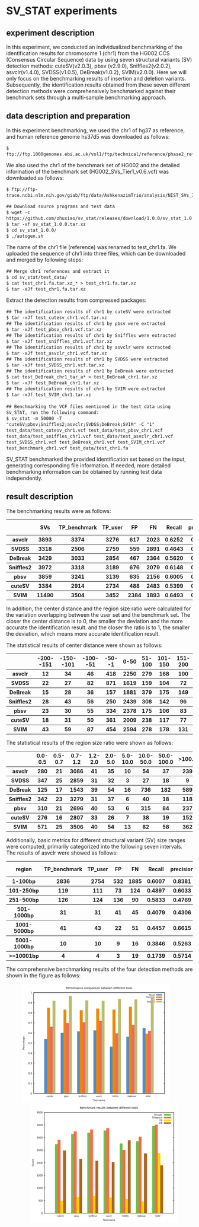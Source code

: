 # SV_STAT experiments

## experiment description

In this experiment, we conducted an individualized benchmarking of the identification results for chromosome 1 (chr1) from the HG002 CCS (Consensus Circular Sequence) data by using seven structural variants (SV) detection methods: cuteSV(v2.0.3), pbsv (v2.9.0), Sniffles2(v2.0.2), asvclr(v1.4.0), SVDSS(v1.0.5), DeBreak(v1.0.2), SVIM(v2.0.0). Here we will only focus on the benchmarking results of insertion and deletion variants. Subsequently, the identification results obtained from these seven different detection methods were comprehensively benchmarked against their benchmark sets through a multi-sample benchmarking approach.

## data description and preparation


In this experiment benchmarking, we used the chr1 of hg37 as reference, and human reference genome hs37d5 was downloaded as follows:
``` 
$ ftp://ftp.1000genomes.ebi.ac.uk/vol1/ftp/technical/reference/phase2_reference_assembly_sequence/hs37d5.fa.gz. 
```
We also used the chr1 of the benchmark set of HG002 and the detailed information of the benchmark set (HG002_SVs_Tier1_v0.6.vcf) was downloaded as follows:
```
$ ftp://ftp-trace.ncbi.nlm.nih.gov/giab/ftp/data/AshkenazimTrio/analysis/NIST_SVs_Integration_v0.6
``` 

```
## Download source programs and test data
$ wget -c https://github.com/zhuxiao/sv_stat/releases/download/1.0.0/sv_stat_1.0.0.tar.xz
$ tar -xf sv_stat_1.0.0.tar.xz
$ cd sv_stat_1.0.0/
$ ./autogen.sh
```
The name of the chr1 file (reference) was renamed to test_chr1.fa. We uploaded the sequence of chr1 into three files, which can be downloaded and merged by following steps:
```
## Merge chr1 references and extract it
$ cd sv_stat/test_data/
$ cat test_chr1.fa.tar.xz_* > test_chr1.fa.tar.xz
$ tar -xJf test_chr1.fa.tar.xz
```
Extract the detection results from compressed packages:
```
## The identification results of chr1 by cuteSV were extracted
$ tar -xJf test_cutesv_chr1.vcf.tar.xz  
## The identification results of chr1 by pbsv were extracted
$ tar -xJf test_pbsv_chr1.vcf.tar.xz
## The identification results of chr1 by Sniffles were extracted
$ tar -xJf test_sniffles_chr1.vcf.tar.xz
## The identification results of chr1 by asvclr were extracted
$ tar -xJf test_asvclr_chr1.vcf.tar.xz
## The identification results of chr1 by SVDSS were extracted
$ tar -xJf test_SVDSS_chr1.vcf.tar.xz
## The identification results of chr1 by DeBreak were extracted
$ cat test_DeBreak_chr1_tar_a* > test_DeBreak_chr1.tar.xz
$ tar -xJf test_DeBreak_chr1.tar.xz
## The identification results of chr1 by SVIM were extracted
$ tar -xJf test_SVIM_chr1.tar.xz

## Benchmarking the VCF files mentioned in the test data using SV_STAT, run the following command:
$ sv_stat -m 50000 -T "cuteSV;pbsv;Sniffles2;asvclr;SVDSS;DeBreak;SVIM" -C "1" test_data/test_cutesv_chr1.vcf test_data/test_pbsv_chr1.vcf test_data/test_sniffles_chr1.vcf test_data/test_asvclr_chr1.vcf test_SVDSS_chr1.vcf test_DeBreak_chr1.vcf test_SVIM_chr1.vcf test_benchmark_chr1.vcf test_data/test_chr1.fa
```
SV_STAT benchmarked the provided identification set based on the input, generating corresponding file information. If needed, more detailed benchmarking information can be obtained by running test data independently.

## result description
The benchmarking results were as follows:
<table>
  <thead>
    <tr>
    	  <th></th>
    	  <th>SVs</th>
      <th>TP_benchmark</th>
      <th>TP_user</th>
      <th>FP</th>
      <th>FN</th>
      <th>Recall</th>
      <th>precision</th>
      <th>F1 score</th>
      <th>Seqcons</th>
    </tr>
  </thead>
    <tbody>
    <tr>
    <th>asvclr</th>
      <th>3893</th>
      <th>3374</th>
      <th>3276</th>
      <th>617</th>
      <th>2023</th>
      <th>0.6252</th>
      <th>0.8415</th>
      <th>0.7174</th>
      <th>0.9183</th>
    </tr>
  </tbody>
  <tbody>
    <tr>
    <th>SVDSS</th>
      <th>3318</th>
      <th>2506</th>
      <th>2759</th>
      <th>559</th>
      <th>2891</th>
      <th>0.4643</th>
      <th>0.8315</th>
      <th>0.5959</th>
      <th>0.9360</th>
    </tr>
  </tbody>
    <tbody>
    <tr>
    <th>DeBreak</th>
      <th>3429</th>
      <th>3033</th>
      <th>2854</th>
      <th>467</th>
      <th>2364</th>
      <th>0.5620</th>
      <th>0.8594</th>
      <th>0.6796</th>
      <th>0.9318</th>
    </tr>
  </tbody>
     <tbody>
    <tr>
    <th>Sniffles2</th>
      <th>3972</th>
      <th>3318</th>
      <th>3189</th>
      <th>676</th>
      <th>2079</th>
      <th>0.6148</th>
      <th>0.8251</th>
      <th>0.7046</th>
      <th>0.9220</th>
    </tr>
  </tbody> 
   <tbody>
    <tr>
    <th>pbsv</th>
    	<th>3859</th>
      <th>3241</th>
      <th>3139</th>
      <th>635</th>
      <th>2156</th>
      <th>0.6005</th>
      <th>0.8317</th>
      <th>0.6975</th>
      <th>0.9662</th>
    </tr>
  </tbody>
  <tbody>
    <tr>
    <th>cuteSV</th>
      <th>3384</th>
      <th>2914</th>
      <th>2734</th>
      <th>488</th>
      <th>2483</th>
      <th>0.5399</th>
      <th>0.8485</th>
      <th>0.6599</th>
      <th>0.9184</th>
    </tr>
  </tbody>
  <tbody>
    <tr>
    <th>SVIM</th>
      <th>11490</th>
      <th>3504</th>
      <th>3452</th>
      <th>2384</th>
      <th>1893</th>
      <th>0.6493</th>
      <th>0.5915</th>
      <th>0.6190</th>
      <th>0.9549</th>
    </tr>
  </tbody>
</table>

In addition, the center distance and the region size ratio were calculated for the variation overlapping between the user set and the benchmark set. The closer the center distance is to 0, the smaller the deviation and the more accurate the identification result. and the closer the ratio is to 1, the smaller the deviation, which means more accurate identification result.

The statistical results of center distance were shown as follows:
<table>
  <thead>
    <tr>
    	  <th></th>
    	  <th>-200--151</th>
      <th>-150--101</th>
      <th>-100--51</th>
      <th>-50--1</th>
      <th>0-50</th>
      <th>51-100</th>
      <th>101-150</th>
      <th>151-200</th>
    </tr>
  </thead>
  <tbody>
    <tr>
    <th>asvclr</th>
      <th>12</th>
      <th>34</th>
      <th>46</th>
      <th>418</th>
      <th>2250</th>
      <th>279</th>
      <th>168</th>
      <th>100</th>
    </tr>
  </tbody>
   <tbody>
    <tr>
    <th>SVDSS</th>
      <th>22</th>
      <th>27</th>
      <th>82</th>
      <th>871</th>
      <th>1619</th>
      <th>159</th>
      <th>104</th>
      <th>72</th>
    </tr>
  </tbody>
   <tbody>
    <tr>
    <th>DeBreak</th>
      <th>15</th>
      <th>28</th>
      <th>36</th>
      <th>157</th>
      <th>1881</th>
      <th>379</th>
      <th>175</th>
      <th>149</th>
    </tr>
  </tbody>
     <tbody>
    <tr>
    <th>Sniffles2</th>
      <th>28</th>
      <th>43</th>
      <th>56</th>
      <th>250</th>
      <th>2439</th>
      <th>308</th>
      <th>142</th>
      <th>96</th>
    </tr>
  </tbody>
   <tbody>
    <tr>
    <th>pbsv</th>
    	  <th>23</th>
      <th>30</th>
      <th>55</th>
      <th>334</th>
      <th>2378</th>
      <th>175</th>
      <th>106</th>
      <th>83</th>
    </tr>
  </tbody>
  <tbody>
    <tr>
    <th>cuteSV</th>
      <th>18</th>
      <th>31</th>
      <th>50</th>
      <th>361</th>
      <th>2009</th>
      <th>238</th>
      <th>117</th>
      <th>77</th>
    </tr>
  </tbody>
   <tbody>
    <tr>
    <th>SVIM</th>
      <th>43</th>
      <th>59</th>
      <th>87</th>
      <th>454</th>
      <th>2594</th>
      <th>278</th>
      <th>178</th>
      <th>131</th>
    </tr>
  </tbody>
</table>

The statistical results of the region size ratio were shown as follows:

<table>
  <thead>
    <tr>
    	  <th></th>
    	  <th>0.0-0.5</th>
      <th>0.5-0.7</th>
      <th>0.7-1.2</th>
      <th>1.2-2.0</th>
      <th>2.0-5.0</th>
      <th>5.0-10.0</th>
      <th>10.0-50.0</th>
      <th>50.0-100.0</th>
      <th>>100.0</th>
    </tr>
  </thead>
     <tbody>
    <tr>
    <th>asvclr</th>
      <th>280</th>
      <th>21</th>
      <th>3086</th>
      <th>41</th>
      <th>35</th>
      <th>10</th>
      <th>54</th>
      <th>37</th>
      <th>239</th>
    </tr>
  </tbody>
   <tbody>
    <tr>
    <th>SVDSS</th>
      <th>347</th>
      <th>25</th>
      <th>2859</th>
      <th>31</th>
      <th>32</th>
      <th>3</th>
      <th>27</th>
      <th>18</th>
      <th>9</th>
    </tr>
  </tbody>
   <tbody>
    <tr>
    <th>DeBreak</th>
      <th>125</th>
      <th>17</th>
      <th>1543</th>
      <th>39</th>
      <th>54</th>
      <th>16</th>
      <th>736</th>
      <th>182</th>
      <th>589</th>
    </tr>
  </tbody>
  <tbody>
    <tr>
    <th>Sniffles2</th>
      <th>342</th>
      <th>23</th>
      <th>3279</th>
      <th>31</th>
      <th>37</th>
      <th>6</th>
      <th>40</th>
      <th>18</th>
      <th>118</th>
    </tr>
  </tbody>
   <tbody>
    <tr>
    <th>pbsv</th>
    	<th>310</th>
      <th>21</th>
      <th>2696</th>
      <th>40</th>
      <th>53</th>
      <th>6</th>
      <th>315</th>
      <th>84</th>
      <th>237</th>
    </tr>
  </tbody>
    <tbody>
    <tr>
    <th>cuteSV</th>
      <th>276</th>
      <th>16</th>
      <th>2807</th>
      <th>33</th>
      <th>26</th>
      <th>7</th>
      <th>38</th>
      <th>19</th>
      <th>152</th>
    </tr>
  </tbody>
  <tbody>
    <tr>
    <th>SVIM</th>
      <th>571</th>
      <th>25</th>
      <th>3506</th>
      <th>40</th>
      <th>54</th>
      <th>13</th>
      <th>82</th>
      <th>58</th>
      <th>362</th>
    </tr>
  </tbody>
</table>

Additionally, basic metrics for different structural variant (SV) size ranges were computed, primarily categorized into the following seven intervals. The results of asvclr were showed as follows:

<table>
  <thead>
    <tr>
    	  <th>region</th>
      <th>TP_benchmark</th>
      <th>TP_user</th>
      <th>FP</th>
      <th>FN</th>
      <th>Recall</th>
      <th>precision</th>
      <th>F1 score</th>
      <th>Seqcons</th>
    </tr>
  </thead>
  <tbody>
    <tr>
    	  <th>1-100bp</th>
      <th>2836</th>
      <th>2754</th>
      <th>532</th>
      <th>1885</th>
      <th>0.6007</th>
      <th>0.8381</th>
      <th>0.6998</th>
      <th>0.9102</th>
    </tr>
    <tr>
    	  <th>101-250bp</th>
      <th>119</th>
      <th>111</th>
      <th>73</th>
      <th>124</th>
      <th>0.4897</th>
      <th>0.6033</th>
      <th>0.5406</th>
      <th>0.9927</th>
    </tr>
    <tr>
    	  <th>251-500bp</th>
      <th>126</th>
      <th>124</th>
      <th>136</th>
      <th>90</th>
      <th>0.5833</th>
      <th>0.4769</th>
      <th>0.5248</th>
      <th>0.9922</th>
    </tr>
    <tr>
    	  <th>501-1000bp</th>
      <th>31</th>
      <th>31</th>
      <th>41</th>
      <th>45</th>
      <th>0.4079</th>
      <th>0.4306</th>
      <th>0.4189</th>
      <th>0.9988</th>
    </tr>
    <tr>
    	  <th>1001-5000bp</th>
      <th>41</th>
      <th>43</th>
      <th>22</th>
      <th>51</th>
      <th>0.4457</th>
      <th>0.6615</th>
      <th>0.5326</th>
      <th>0.9997</th>
    </tr>
    <tr>
    	  <th>5001-1000bp</th>
      <th>10</th>
      <th>10</th>
      <th>9</th>
      <th>16</th>
      <th>0.3846</th>
      <th>0.5263</th>
      <th>0.4444</th>
      <th>1.0000</th>
    </tr>
    <tr>
    	  <th>>=10001bp</th>
      <th>4</th>
      <th>4</th>
      <th>3</th>
      <th>19</th>
      <th>0.1739</th>
      <th>0.5714</th>
      <th>0.2667</th>
      <th>1.0000</th>
    </tr>
  </tbody>
</table>

The comprehensive benchmarking results of the four detection methods are shown in the figure as follows:

<div style="text-align:center;">
<img src="img/Performance comparison between different tools.png" alt= "Performance comparison between different tools" width= "400" heiht="300" style="margin-right:25px"> 
<img src="img/Benchmark results between different tools.png" alt= "Benchmark results between different tools" width= "400" heiht="300" style="margin-left:25px;" >
</div>
